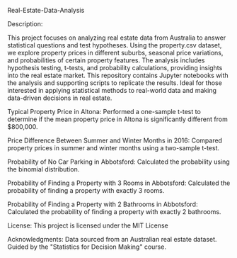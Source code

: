 Real-Estate-Data-Analysis


Description:

This project focuses on analyzing real estate data from Australia to answer statistical questions and test hypotheses. 
Using the property.csv dataset, we explore property prices in different suburbs, seasonal price variations, and probabilities of certain property features. 
The analysis includes hypothesis testing, t-tests, and probability calculations, providing insights into the real estate market. 
This repository contains Jupyter notebooks with the analysis and supporting scripts to replicate the results. 
Ideal for those interested in applying statistical methods to real-world data and making data-driven decisions in real estate.

Typical Property Price in Altona:
Performed a one-sample t-test to determine if the mean property price in Altona is significantly different from $800,000.


Price Difference Between Summer and Winter Months in 2016:
Compared property prices in summer and winter months using a two-sample t-test.


Probability of No Car Parking in Abbotsford:
Calculated the probability using the binomial distribution.


Probability of Finding a Property with 3 Rooms in Abbotsford:
Calculated the probability of finding a property with exactly 3 rooms.


Probability of Finding a Property with 2 Bathrooms in Abbotsford:
Calculated the probability of finding a property with exactly 2 bathrooms.


License:
This project is licensed under the MIT License 


Acknowledgments:
Data sourced from an Australian real estate dataset.
Guided by the "Statistics for Decision Making" course.

